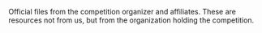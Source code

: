 Official files from the competition organizer and affiliates.
These are resources not from us, but from the organization holding the competition.
